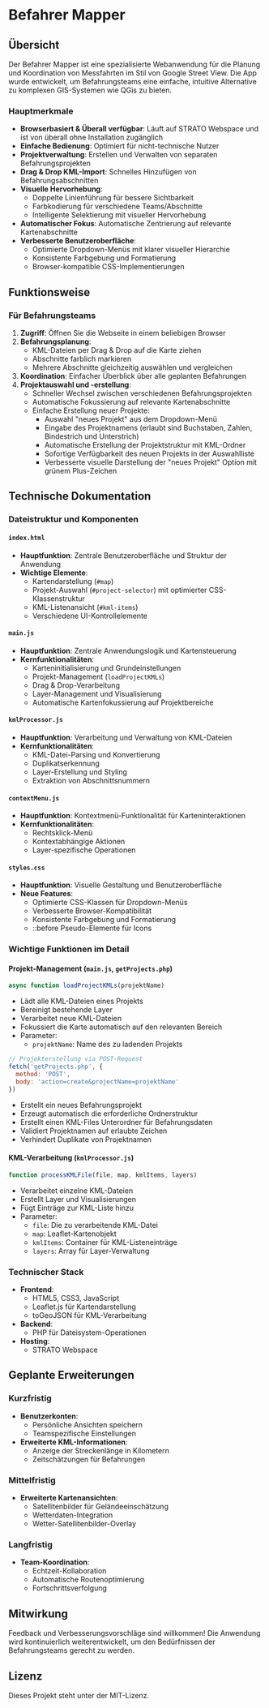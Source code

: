 # Befahrer Mapper

## Übersicht
Der Befahrer Mapper ist eine spezialisierte Webanwendung für die Planung und Koordination von Messfahrten im Stil von Google Street View. Die App wurde entwickelt, um Befahrungsteams eine einfache, intuitive Alternative zu komplexen GIS-Systemen wie QGis zu bieten.

### Hauptmerkmale
- **Browserbasiert & Überall verfügbar**: Läuft auf STRATO Webspace und ist von überall ohne Installation zugänglich
- **Einfache Bedienung**: Optimiert für nicht-technische Nutzer
- **Projektverwaltung**: Erstellen und Verwalten von separaten Befahrungsprojekten
- **Drag & Drop KML-Import**: Schnelles Hinzufügen von Befahrungsabschnitten
- **Visuelle Hervorhebung**: 
  - Doppelte Linienführung für bessere Sichtbarkeit
  - Farbkodierung für verschiedene Teams/Abschnitte
  - Intelligente Selektierung mit visueller Hervorhebung
- **Automatischer Fokus**: Automatische Zentrierung auf relevante Kartenabschnitte
- **Verbesserte Benutzeroberfläche**:
  - Optimierte Dropdown-Menüs mit klarer visueller Hierarchie
  - Konsistente Farbgebung und Formatierung
  - Browser-kompatible CSS-Implementierungen

## Funktionsweise
### Für Befahrungsteams
1. **Zugriff**: Öffnen Sie die Webseite in einem beliebigen Browser
2. **Befahrungsplanung**: 
   - KML-Dateien per Drag & Drop auf die Karte ziehen
   - Abschnitte farblich markieren
   - Mehrere Abschnitte gleichzeitig auswählen und vergleichen
3. **Koordination**: Einfacher Überblick über alle geplanten Befahrungen
4. **Projektauswahl und -erstellung**:
    - Schneller Wechsel zwischen verschiedenen Befahrungsprojekten
    - Automatische Fokussierung auf relevante Kartenabschnitte
    - Einfache Erstellung neuer Projekte:
      - Auswahl "neues Projekt" aus dem Dropdown-Menü
      - Eingabe des Projektnamens (erlaubt sind Buchstaben, Zahlen, Bindestrich und Unterstrich)
      - Automatische Erstellung der Projektstruktur mit KML-Ordner
      - Sofortige Verfügbarkeit des neuen Projekts in der Auswahlliste
      - Verbesserte visuelle Darstellung der "neues Projekt" Option mit grünem Plus-Zeichen

## Technische Dokumentation

### Dateistruktur und Komponenten

#### `index.html`
- **Hauptfunktion**: Zentrale Benutzeroberfläche und Struktur der Anwendung
- **Wichtige Elemente**:
  - Kartendarstellung (`#map`)
  - Projekt-Auswahl (`#project-selector`) mit optimierter CSS-Klassenstruktur
  - KML-Listenansicht (`#kml-items`)
  - Verschiedene UI-Kontrollelemente

#### `main.js`
- **Hauptfunktion**: Zentrale Anwendungslogik und Kartensteuerung
- **Kernfunktionalitäten**:
  - Karteninitialisierung und Grundeinstellungen
  - Projekt-Management (`loadProjectKMLs`)
  - Drag & Drop-Verarbeitung
  - Layer-Management und Visualisierung
  - Automatische Kartenfokussierung auf Projektbereiche

#### `kmlProcessor.js`
- **Hauptfunktion**: Verarbeitung und Verwaltung von KML-Dateien
- **Kernfunktionalitäten**:
  - KML-Datei-Parsing und Konvertierung
  - Duplikatserkennung
  - Layer-Erstellung und Styling
  - Extraktion von Abschnittsnummern

#### `contextMenu.js`
- **Hauptfunktion**: Kontextmenü-Funktionalität für Karteninteraktionen
- **Kernfunktionalitäten**:
  - Rechtsklick-Menü
  - Kontextabhängige Aktionen
  - Layer-spezifische Operationen

#### `styles.css`
- **Hauptfunktion**: Visuelle Gestaltung und Benutzeroberfläche
- **Neue Features**:
  - Optimierte CSS-Klassen für Dropdown-Menüs
  - Verbesserte Browser-Kompatibilität
  - Konsistente Farbgebung und Formatierung
  - ::before Pseudo-Elemente für Icons

### Wichtige Funktionen im Detail

#### Projekt-Management (`main.js`, `getProjects.php`)
```javascript
async function loadProjectKMLs(projektName)
```
- Lädt alle KML-Dateien eines Projekts
- Bereinigt bestehende Layer
- Verarbeitet neue KML-Dateien
- Fokussiert die Karte automatisch auf den relevanten Bereich
- Parameter:
  - `projektName`: Name des zu ladenden Projekts

```javascript
// Projekterstellung via POST-Request
fetch('getProjects.php', {
  method: 'POST',
  body: 'action=create&projectName=projektName'
})
```
- Erstellt ein neues Befahrungsprojekt
- Erzeugt automatisch die erforderliche Ordnerstruktur
- Erstellt einen KML-Files Unterordner für Befahrungsdaten
- Validiert Projektnamen auf erlaubte Zeichen
- Verhindert Duplikate von Projektnamen

#### KML-Verarbeitung (`kmlProcessor.js`)
```javascript
function processKMLFile(file, map, kmlItems, layers)
```
- Verarbeitet einzelne KML-Dateien
- Erstellt Layer und Visualisierungen
- Fügt Einträge zur KML-Liste hinzu
- Parameter:
  - `file`: Die zu verarbeitende KML-Datei
  - `map`: Leaflet-Kartenobjekt
  - `kmlItems`: Container für KML-Listeneinträge
  - `layers`: Array für Layer-Verwaltung

### Technischer Stack
- **Frontend**: 
  - HTML5, CSS3, JavaScript
  - Leaflet.js für Kartendarstellung
  - toGeoJSON für KML-Verarbeitung
- **Backend**: 
  - PHP für Dateisystem-Operationen
- **Hosting**: 
  - STRATO Webspace

## Geplante Erweiterungen

### Kurzfristig
- **Benutzerkonten**: 
  - Persönliche Ansichten speichern
  - Teamspezifische Einstellungen
- **Erweiterte KML-Informationen**:
  - Anzeige der Streckenlänge in Kilometern
  - Zeitschätzungen für Befahrungen

### Mittelfristig
- **Erweiterte Kartenansichten**:
  - Satellitenbilder für Geländeeinschätzung
  - Wetterdaten-Integration
  - Wetter-Satellitenbilder-Overlay

### Langfristig
- **Team-Koordination**:
  - Echtzeit-Kollaboration
  - Automatische Routenoptimierung
  - Fortschrittsverfolgung

## Mitwirkung
Feedback und Verbesserungsvorschläge sind willkommen! Die Anwendung wird kontinuierlich weiterentwickelt, um den Bedürfnissen der Befahrungsteams gerecht zu werden.

## Lizenz
Dieses Projekt steht unter der MIT-Lizenz.
